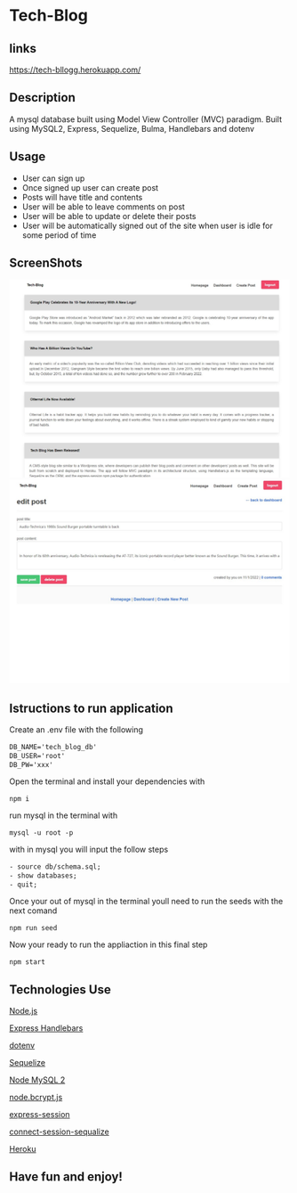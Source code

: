 # Tech-Blog
## links
https://tech-bllogg.herokuapp.com/

## Description
A mysql database built using Model View Controller (MVC) paradigm. Built using MySQL2, Express, Sequelize, Bulma, Handlebars and dotenv

## Usage 
- User can sign up
- Once signed up user can create post 
- Posts will have title and contents
- User will be able to leave comments on post
-  User will be able to update or delete their posts
- User will be automatically signed out of the site when user is idle for some period of time

## ScreenShots
![Alt](/public/img/Tech_blog%201.jpg)
![Alt](/public/img/Tech_blog%202.jpg)

## Istructions to run application
Create an .env file with the following 
```
DB_NAME='tech_blog_db'
DB_USER='root'
DB_PW='xxx'
```
Open the terminal and install your dependencies with
```
npm i
```
run mysql in the terminal with 
```
mysql -u root -p
```
with in mysql you will input the follow steps
```
- source db/schema.sql;
- show databases;
- quit; 
```
Once your out of mysql in the terminal youll need to run the seeds with the next comand
```
npm run seed
```
Now your ready to run the appliaction in this final step
```
npm start
```

## Technologies Use
<p><a href="https://nodejs.org/">Node.js</a></p>
<p><a href="https://www.npmjs.com/package/express-handlebars">Express Handlebars</a></p>
<p><a href="https://www.npmjs.com/package/dotenv">dotenv</a></p>
<p><a href="https://www.npmjs.com/package/sequelize">Sequelize</a></p>
<p><a href="https://www.npmjs.com/package/mysql2">Node MySQL 2</a></p>
<p><a href="https://www.npmjs.com/package/bcrypt">node.bcrypt.js</a></p>
<p><a href="https://www.npmjs.com/package/express-session">express-session</a></p>
<p><a href="https://www.npmjs.com/package/connect-session-sequelize">connect-session-sequalize</a></p>
<p><a href="https://www.heroku.com/">Heroku</a></p>

## Have fun and enjoy!
